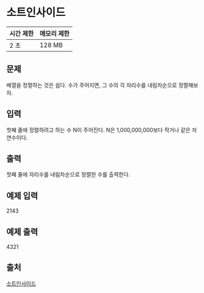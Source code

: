 # 소트인사이드

| 시간 제한 | 메모리 제한 |
| --------- | ----------- |
| 2 초      | 128 MB      |

## 문제

배열을 정렬하는 것은 쉽다. 수가 주어지면, 그 수의 각 자리수를 내림차순으로 정렬해보자.

## 입력

첫째 줄에 정렬하려고 하는 수 N이 주어진다. N은 1,000,000,000보다 작거나 같은 자연수이다.

## 출력

첫째 줄에 자리수를 내림차순으로 정렬한 수를 출력한다.

## 예제 입력

2143

## 예제 출력

4321

## 출처

[소트인사이드](https://www.acmicpc.net/problem/1427)
